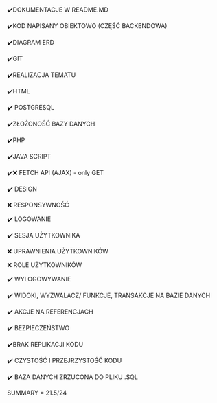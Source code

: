 ✔️DOKUMENTACJE W README.MD

✔️KOD NAPISANY OBIEKTOWO (CZĘŚĆ BACKENDOWA)️
 
✔️DIAGRAM ERD

✔️GIT

✔️REALIZACJA TEMATU

✔️HTML

✔️ POSTGRESQL

✔️ZŁOŻONOŚĆ BAZY DANYCH

✔️PHP

✔️JAVA SCRIPT

✔️❌ FETCH API (AJAX) - only GET   

✔️ DESIGN

❌ RESPONSYWNOŚĆ

✔️ LOGOWANIE    

✔️ SESJA UŻYTKOWNIKA    

❌ UPRAWNIENIA UŻYTKOWNIKÓW    

❌ ROLE UŻYTKOWNIKÓW

✔️ WYLOGOWYWANIE

✔️ WIDOKI, WYZWALACZ/ FUNKCJE, TRANSAKCJE NA BAZIE DANYCH


✔️ AKCJE NA REFERENCJACH

✔️ BEZPIECZEŃSTWO

✔️BRAK REPLIKACJI KODU

✔️ CZYSTOŚĆ I PRZEJRZYSTOŚĆ KODU

✔️ BAZA DANYCH ZRZUCONA DO PLIKU .SQL

SUMMARY = 21.5/24